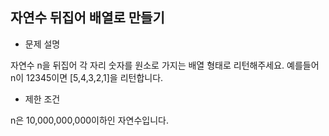 ## 자연수 뒤집어 배열로 만들기

- 문제 설명

자연수 n을 뒤집어 각 자리 숫자를 원소로 가지는 배열 형태로 리턴해주세요. 예를들어 n이 12345이면 [5,4,3,2,1]을 리턴합니다.

- 제한 조건

n은 10,000,000,000이하인 자연수입니다.
